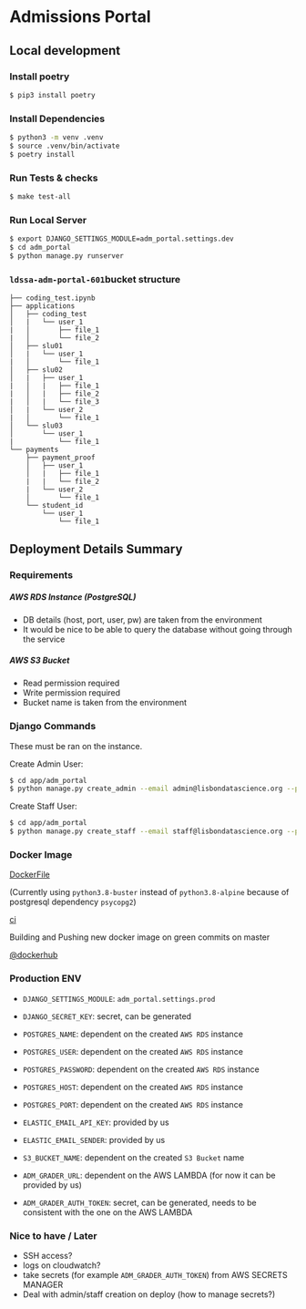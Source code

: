 # Admissions Portal

## Local development

### Install poetry

```bash
$ pip3 install poetry
```

### Install Dependencies

```bash
$ python3 -m venv .venv
$ source .venv/bin/activate
$ poetry install
```

### Run Tests & checks

```bash
$ make test-all
```

### Run Local Server

```bash
$ export DJANGO_SETTINGS_MODULE=adm_portal.settings.dev
$ cd adm_portal
$ python manage.py runserver
```


### `ldssa-adm-portal-601`bucket structure

```
├── coding_test.ipynb
├── applications
│   ├── coding_test
│   |   └── user_1
|   │       ├── file_1
|   │       └── file_2
│   ├── slu01
│   |   └── user_1
|   │       └── file_1
│   ├── slu02
│   |   ├── user_1
|   │   |   ├── file_1
|   │   |   ├── file_2
|   │   |   └── file_3
│   |   └── user_2
|   │       └── file_1
│   └── slu03
│       └── user_1
|           └── file_1
└── payments
    ├── payment_proof
    │   ├── user_1
    │   |   ├── file_1
    |   |   └── file_2
    |   └── user_2
    │       └── file_1
    └── student_id
        └── user_1
            └── file_1
```


## Deployment Details Summary

### Requirements

##### AWS RDS Instance (PostgreSQL)

- DB details (host, port, user, pw) are taken from the environment
- It would be nice to be able to query the database without going through the service


##### AWS S3 Bucket 

- Read permission required
- Write permission required
- Bucket name is taken from the environment


### Django Commands

These must be ran on the instance.

Create Admin User:
```bash
$ cd app/adm_portal
$ python manage.py create_admin --email admin@lisbondatascience.org --password 
```

Create Staff User:
```bash
$ cd app/adm_portal
$ python manage.py create_staff --email staff@lisbondatascience.org --password 
```


### Docker Image

[DockerFile](./Dockerfile)

(Currently using `python3.8-buster` instead of `python3.8-alpine` because of postgresql dependency `psycopg2`)

[ci](./.github/workflows/ci_cd.yml) 

Building and Pushing new docker image on green commits on master 

[@dockerhub](`https://hub.docker.com/r/acci/adm-portal/tags`)


### Production ENV

- `DJANGO_SETTINGS_MODULE`: `adm_portal.settings.prod`

- `DJANGO_SECRET_KEY`: secret, can be generated

- `POSTGRES_NAME`: dependent on the created `AWS RDS` instance
- `POSTGRES_USER`: dependent on the created `AWS RDS` instance
- `POSTGRES_PASSWORD`: dependent on the created `AWS RDS` instance
- `POSTGRES_HOST`: dependent on the created `AWS RDS` instance
- `POSTGRES_PORT`: dependent on the created `AWS RDS` instance

- `ELASTIC_EMAIL_API_KEY`: provided by us
- `ELASTIC_EMAIL_SENDER`: provided by us

- `S3_BUCKET_NAME`: dependent on the created `S3 Bucket` name

- `ADM_GRADER_URL`: dependent on the AWS LAMBDA (for now it can be provided by us)
- `ADM_GRADER_AUTH_TOKEN`: secret, can be generated, needs to be consistent with the one on the AWS LAMBDA


### Nice to have / Later

- SSH access?
- logs on cloudwatch?
- take secrets (for example `ADM_GRADER_AUTH_TOKEN`) from AWS SECRETS MANAGER
- Deal with admin/staff creation on deploy (how to manage secrets?)
